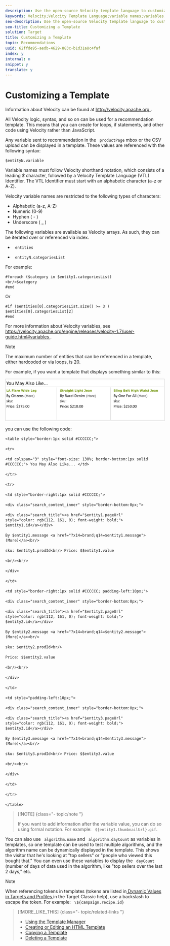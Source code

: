```yaml
---
description: Use the open-source Velocity template language to customize recommendation templates.
keywords: Velocity;Velocity Template Language;variable names;variables;customizing template;maximum entities
seo-description: Use the open-source Velocity template language to customize recommendation templates.
seo-title: Customizing a Template
solution: Target
title: Customizing a Template
topic: Recommendations
uuid: 62ffde95-aedb-4629-883c-b1d31a8c4faf
index: y
internal: n
snippet: y
translate: y
---
```


# Customizing a Template

Information about Velocity can be found at [ http://velocity.apache.org ](http://velocity.apache.org). 

All Velocity logic, syntax, and so on can be used for a recommendation template. This means that you can create for loops, if statements, and other code using Velocity rather than JavaScript. 

Any variable sent to recommendation in the ` productPage` mbox or the CSV upload can be displayed in a template. These values are referenced with the following syntax: 


```
$entityN.variable
```


Variable names must follow Velocity shorthand notation, which consists of a leading *$* character, followed by a Velocity Template Language (VTL) Identifier. The VTL Identifier must start with an alphabetic character (a-z or A-Z). 

Velocity variable names are restricted to the following types of characters: 


* Alphabetic (a-z, A-Z)
* Numeric (0-9)
* Hyphen ( - )
* Underscore ( _ )


The following variables are available as Velocity arrays. As such, they can be iterated over or referenced via index. 


* ` entities` 

* ` entityN.categoriesList` 



For example: 


```
#foreach ($category in $entity1.categoriesList) 
<br/>$category 
#end
```


Or 


```
#if ($entities[0].categoriesList.size() >= 3 ) 
$entities[0].categoriesList[2] 
#end
```


For more information about Velocity variables, see [ https://velocity.apache.org/engine/releases/velocity-1.7/user-guide.html#variables ](https://velocity.apache.org/engine/releases/velocity-1.7/user-guide.html#variables). 


>[!NOTE]
>
>The maximum number of entities that can be referenced in a template, either hardcoded or via loops, is 20.



For example, if you want a template that displays something similar to this: 

![](assets/velocity_example.png) 

you can use the following code: 


```
<table style="border:1px solid #CCCCCC;"> 
 
<tr> 
 
<td colspan="3" style="font-size: 130%; border-bottom:1px solid  
#CCCCCC;"> You May Also Like... </td> 
 
</tr> 
 
<tr> 
 
<td style="border-right:1px solid #CCCCCC;"> 
 
<div class="search_content_inner" style="border-bottom:0px;"> 
 
<div class="search_title"><a href="$entity1.pageUrl"  
style="color: rgb(112, 161, 0); font-weight: bold;"> 
$entity1.id</a></div> 
 
By $entity1.message <a href="?x14=brand;q14=$entity1.message"> 
(More)</a><br/> 
 
sku: $entity1.prodId<br/> Price: $$entity1.value 
 
<br/><br/> 
 
</div> 
 
</td> 
 
<td style="border-right:1px solid #CCCCCC; padding-left:10px;"> 
 
<div class="search_content_inner" style="border-bottom:0px;"> 
 
<div class="search_title"><a href="$entity2.pageUrl"  
style="color: rgb(112, 161, 0); font-weight: bold;"> 
$entity2.id</a></div> 
 
By $entity2.message <a href="?x14=brand;q14=$entity2.message"> 
(More)</a><br/> 
 
sku: $entity2.prodId<br/> 
 
Price: $$entity2.value 
 
<br/><br/> 
 
</div> 
 
</td> 
 
<td style="padding-left:10px;"> 
 
<div class="search_content_inner" style="border-bottom:0px;"> 
 
<div class="search_title"><a href="$entity3.pageUrl"  
style="color: rgb(112, 161, 0); font-weight: bold;"> 
$entity3.id</a></div> 
 
By $entity3.message <a href="?x14=brand;q14=$entity3.message"> 
(More)</a><br/> 
 
sku: $entity3.prodId<br/> Price: $$entity3.value 
 
<br/><br/> 
 
</div> 
 
</td> 
 
</tr> 
 
</table>
```



>[!NOTE] {class="- topic/note "}
>
>If you want to add information after the variable value, you can do so using formal notation. For example: ` ${entity1.thumbnailUrl}.gif`. 



You can also use ` algorithm.name` and ` algorithm.dayCount` as variables in templates, so one template can be used to test multiple algorithms, and the algorithm name can be dynamically displayed in the template. This shows the visitor that he's looking at "top sellers" or "people who viewed this bought that." You can even use these variables to display the ` dayCount` (number of days of data used in the algorithm, like "top sellers over the last 2 days," etc. 


>[!NOTE]
>
>When referencing tokens in templates (tokens are listed in[ Dynamic Values in Targets and Profiles ](https://marketing.adobe.com/resources/help/en_US/tnt/help/r_Dynamic_Values_in_Targets_and_Profiles.html) in the Target Classic help), use a backslash to escape the token. For example: ` \${campaign.recipe.id}` 


>[!MORE_LIKE_THIS] {class="- topic/related-links "}
>
>* [ Using the Template Manager ](t_Using_the_Template_Manager.md#task_B26F18BBA6634EEEA46D094D94E1B75C)
>* [ Creating or Editing an HTML Template ](t_Creating_an_HTML_Template.md#task_98162FAC61F5407F927F53C9B839EE74)
>* [ Copying a Template ](t_Copying_a_Template.md#task_607C9FB356094942866C443246C25DEF)
>* [ Deleting a Template ](t_Deleting_a_Template.md#task_E31200EA7D844C039B169CB26162C292)
